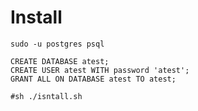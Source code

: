 Install
===

```
sudo -u postgres psql

CREATE DATABASE atest;
CREATE USER atest WITH password 'atest';
GRANT ALL ON DATABASE atest TO atest;

```


```
#sh ./isntall.sh
